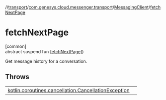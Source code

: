 //[transport](../../../index.md)/[com.genesys.cloud.messenger.transport](../index.md)/[MessagingClient](index.md)/[fetchNextPage](fetch-next-page.md)

# fetchNextPage

[common]\
abstract suspend fun [fetchNextPage](fetch-next-page.md)()

Get message history for a conversation.

## Throws

| | |
|---|---|
| [kotlin.coroutines.cancellation.CancellationException](https://kotlinlang.org/api/latest/jvm/stdlib/kotlin.coroutines.cancellation/-cancellation-exception/index.html) |  |
